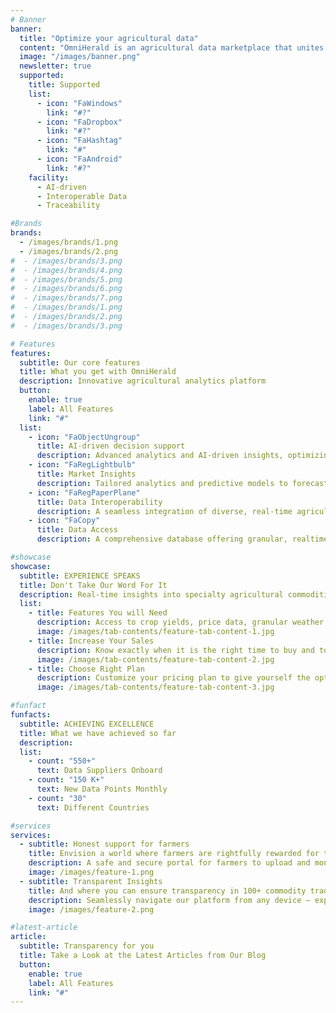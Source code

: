 ```yaml
---
# Banner
banner:
  title: "Optimize your agricultural data"
  content: "OmniHerald is an agricultural data marketplace that unites farmers and stakeholders in a revolution of agricultural intelligence. Suitable for Agricultural Commodity traders, Food industries and Governments."
  image: "/images/banner.png"
  newsletter: true
  supported:
    title: Supported
    list:
      - icon: "FaWindows"
        link: "#?"
      - icon: "FaDropbox"
        link: "#?"
      - icon: "FaHashtag"
        link: "#"
      - icon: "FaAndroid"
        link: "#?"
    facility:
      - AI-driven
      - Interoperable Data
      - Traceability

#Brands
brands:
  - /images/brands/1.png
  - /images/brands/2.png
#  - /images/brands/3.png
#  - /images/brands/4.png
#  - /images/brands/5.png
#  - /images/brands/6.png
#  - /images/brands/7.png
#  - /images/brands/1.png
#  - /images/brands/2.png
#  - /images/brands/3.png

# Features
features:
  subtitle: Our core features
  title: What you get with OmniHerald
  description: Innovative agricultural analytics platform
  button:
    enable: true
    label: All Features
    link: "#"
  list:
    - icon: "FaObjectUngroup"
      title: AI-driven decision support
      description: Advanced analytics and AI-driven insights, optimizing crop production, reduce costs, and increase sustainability.
    - icon: "FaRegLightbulb"
      title: Market Insights
      description: Tailored analytics and predictive models to forecast market trends, evaluate risks, and identify opportunities.
    - icon: "FaRegPaperPlane"
      title: Data Interoperability
      description: A seamless integration of diverse, real-time agricultural data into a unified database for precision-driven decision-making
    - icon: "FaCopy"
      title: Data Access
      description: A comprehensive database offering granular, realtime agricultural data for informed decision-making.

#showcase
showcase:
  subtitle: EXPERIENCE SPEAKS
  title: Don't Take Our Word For It
  description: Real-time insights into specialty agricultural commodities 
  list:
    - title: Features You will Need
      description: Access to crop yields, price data, granular weather data, finacial farm data and more. 
      image: /images/tab-contents/feature-tab-content-1.jpg
    - title: Increase Your Sales
      description: Know exactly when it is the right time to buy and to sell.  
      image: /images/tab-contents/feature-tab-content-2.jpg
    - title: Choose Right Plan
      description: Customize your pricing plan to give yourself the optimal experience.
      image: /images/tab-contents/feature-tab-content-3.jpg

#funfact
funfacts:
  subtitle: ACHIEVING EXCELLENCE
  title: What we have achieved so far 
  description:  
  list:
    - count: "550+"
      text: Data Suppliers Onboard                        
    - count: "150 K+"
      text: New Data Points Monthly
    - count: "30"
      text: Different Countries

#services
services:
  - subtitle: Honest support for farmers 
    title: Envision a world where farmers are rightfully rewarded for their hard work and dedication.
    description: A safe and secure portal for farmers to upload and monetize agricultural data
    image: /images/feature-1.png
  - subtitle: Transparent Insights
    title: And where you can ensure transparency in 100+ commodity trading data. 
    description: Seamlessly navigate our platform from any device – experience the convenience of accessing comprehensive features through a web browser or on your smartphone. Designed with user-friendliness at its core, our interface ensures effortless interaction and accessibility.
    image: /images/feature-2.png

#latest-article
article:
  subtitle: Transparency for you
  title: Take a Look at the Latest Articles from Our Blog
  button:
    enable: true
    label: All Features
    link: "#"
---
```

